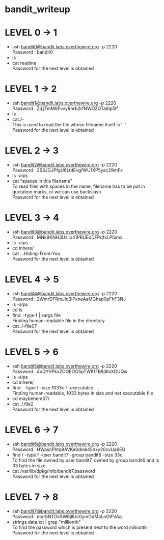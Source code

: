 # bandit_writeup
# LEVEL 0 → 1
- ssh bandit0@bandit.labs.overthewire.org -p 2220 <br/>
Password : bandit0 <br/>
- ls <br/>
- cat readme<br/>
Password for the next level is obtained<br/>
# LEVEL 1 → 2<br/>
- ssh bandit1@bandit.labs.overthewire.org -p 2220<br/>
Password : ZjLjTmM6FvvyRnrb2rfNWOZOTa6ip5If<br/>
- ls
- cat./-<br/>
This is used to read the file whose filename itself is '-'<br/>
Password for the next level is obtained<br/>
# LEVEL 2 → 3<br/>
- ssh bandit2@bandit.labs.overthewire.org -p 2220<br/>
Password : 263JGJPfgU6LtdEvgfWU1XP5yac29mFx<br/>
- ls -alps
- cat “spaces in this filename” <br/>
To read files with spaces in the name, filename has to be put in quotation marks, or we can use backslash<br/>
Password for the next level is obtained<br/>
# LEVEL 3 → 4<br/>
- ssh bandit3@bandit.labs.overthewire.org -p 2220<br/>
Password : MNk8KNH3Usiio41PRUEoDFPqfxLPlSmx<br/>
- ls -alps<br/>
-	cd inhere/<br/>
-	cat …Hiding-From-You<br/>
Password for the next level is obtained<br/>
# LEVEL 4 → 5<br/>
- ssh bandit4@bandit.labs.overthewire.org -p 2220<br/>
Password : 2WmrDFRmJIq3IPxneAaMGhap0pFhF3NJ<br/>
- ls -alps<br/>
- cd ls<br/>
- find. -type f | xargs file<br/>
Finding human-readable file in the directory<br/>
-	cat ./-file07<br/>
Password for the next level is obtained<br/>
# LEVEL 5 → 6<br/>
- ssh bandit5@bandit.labs.overthewire.org -p 2220<br/>
Password : 4oQYVPkxZOOEOO5pTW81FB8j8lxXGUQw<br/>
- ls -alps<br/>
- cd inhere/<br/>
- find . -type f -size 1033c ! -executable<br/>
Finding human-readable, 1033 bytes in size and not executable file<br/>
-	cd maybehere07/<br/>
-	cat ./.file2<br/>
Password for the next level is obtained<br/>
# LEVEL 6 → 7<br/>
- ssh bandit6@bandit.labs.overthewire.org -p 2220<br/>
Password : HWasnPhtq9AVKe0dmk45nxy20cvUa6EG<br/>
-	find / -type f -user bandit7 -group bandit6 -size 33c<br/>
To find the file owned by user bandit7, owned by group bandit6 and is 33 bytes in size<br/>
-	cat /var/lib/dpkg/info/bandit7.password<br/>
Password for the next level is obtained<br/>
# LEVEL 7 → 8<br/>
- ssh bandit7@bandit.labs.overthewire.org -p 2220<br/>
Password : morbNTDkSW6jIlUc0ymOdMaLnOlFVAaj<br/>
-	strings data.txt | grep "millionth"<br/>
To find the password which is present next to the word millionth<br/>
Password for the next level is obtained<br/>
